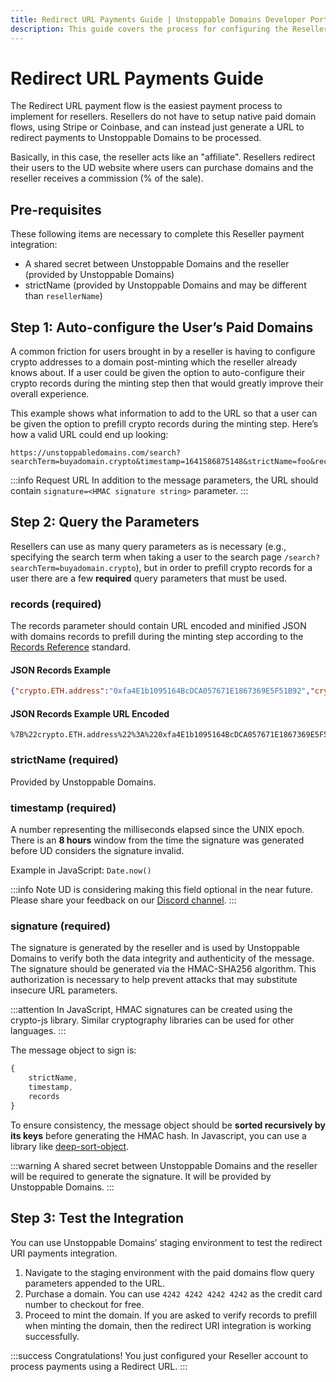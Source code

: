 ```yaml
---
title: Redirect URL Payments Guide | Unstoppable Domains Developer Portal
description: This guide covers the process for configuring the Reseller account to mint paid domains using the redirect URL payment processing flow.
---
```


# Redirect URL Payments Guide

The Redirect URL payment flow is the easiest payment process to implement for resellers. Resellers do not have to setup native paid domain flows, using Stripe or Coinbase, and can instead just generate a URL to redirect payments to Unstoppable Domains to be processed.

Basically, in this case, the reseller acts like an "affiliate". Resellers redirect their users to the UD website where users can purchase domains and the reseller receives a commission (% of the sale).

## Pre-requisites
These following items are necessary to complete this Reseller payment integration:
* A shared secret between Unstoppable Domains and the reseller (provided by Unstoppable Domains)
* strictName (provided by Unstoppable Domains and may be different than `resellerName`)

## Step 1: Auto-configure the User’s Paid Domains

A common friction for users brought in by a reseller is having to configure crypto addresses to a domain post-minting which the reseller already knows about. If a user could be given the option to auto-configure their crypto records during the minting step then that would greatly improve their overall experience.

This example shows what information to add to the URL so that a user can be given the option to prefill crypto records during the minting step. Here’s how a valid URL could end up looking:

```shell
https://unstoppabledomains.com/search?searchTerm=buyadomain.crypto&timestamp=1641586875148&strictName=foo&records=%7B%22crypto.ETH.address%22%3A%220xfa4E1b1095164BcDCA057671E1867369E5F51B92%22%2C%22crypto.BTC.address%22%3A%22bc1qxy2kgdygjrsqtzq2n0yrf2493p83kkfjhx0wlh%22%2C%22crypto.USDT.version.ERC20.address%22%3A%220xfa4E1b1095164BcDCA057671E1867369E5F51B92%22%2C%22crypto.DAI.address%22%3A%220xfa4E1b1095164BcDCA057671E1867369E5F51B92%22%2C%22crypto.EOS.address%22%3A%22playuplandme%22%7D&signature=7038743d813122a9c13c233a24d273535085b67d9a92db5c86669f45ec14b5f2
```
:::info Request URL
In addition to the message parameters, the URL should contain `signature=<HMAC signature string>` parameter.
:::

## Step 2: Query the Parameters

Resellers can use as many query parameters as is necessary (e.g., specifying the search term when taking a user to the search page `/search?searchTerm=buyadomain.crypto`), but in order to prefill crypto records for a user there are a few **required** query parameters that must be used.

### records (required)

The records parameter should contain URL encoded and minified JSON with domains records to prefill during the minting step according to the [Records Reference](../../getting-started/domain-registry-essentials/records-reference.md) standard.

#### JSON Records Example
```json
{"crypto.ETH.address":"0xfa4E1b1095164BcDCA057671E1867369E5F51B92","crypto.BTC.address":"bc1qxy2kgdygjrsqtzq2n0yrf2493p83kkfjhx0wlh","crypto.USDT.version.ERC20.adress":"0xfa4E1b1095164BcDCA057671E1867369E5F51B92","crypto.DAI.address":"0xfa4E1b1095164BcDCA057671E1867369E5F51B92","crypto.EOS.address":"playuplandme"}
```

#### JSON Records Example URL Encoded
```shell
%7B%22crypto.ETH.address%22%3A%220xfa4E1b1095164BcDCA057671E1867369E5F51B92%22%2C%22crypto.BTC.address%22%3A%22bc1qxy2kgdygjrsqtzq2n0yrf2493p83kkfjhx0wlh%22%2C%22crypto.USDT.version.ERC20.adress%22%3A%220xfa4E1b1095164BcDCA057671E1867369E5F51B92%22%2C%22crypto.DAI.address%22%3A%220xfa4E1b1095164BcDCA057671E1867369E5F51B92%22%2C%22crypto.EOS.address%22%3A%22playuplandme%22%7D
```

### strictName (required)

Provided by Unstoppable Domains.

### timestamp (required)

A number representing the milliseconds elapsed since the UNIX epoch. There is an **8 hours** window from the time the signature was generated before UD considers the signature invalid.

Example in JavaScript: `Date.now()`

:::info Note
UD is considering making this field optional in the near future. Please share your feedback on our [Discord channel](https://discord.com/invite/JWrEAAbp6R).
:::

### signature (required)

The signature is generated by the reseller and is used by Unstoppable Domains to verify both the data integrity and authenticity of the message. The signature should be generated via the HMAC-SHA256 algorithm. This authorization is necessary to help prevent attacks that may substitute insecure URL parameters. 

:::attention
In JavaScript, HMAC signatures can be created using the crypto-js library. Similar cryptography libraries can be used for other languages.
:::

The message object to sign is:
```typescript
{
	strictName,
	timestamp,
	records
}
```

To ensure consistency, the message object should be **sorted recursively by its keys** before generating the HMAC hash. In Javascript, you can use a library like [deep-sort-object](https://www.npmjs.com/package/deep-sort-object).

:::warning
A shared secret between Unstoppable Domains and the reseller will be required to generate the signature. It will be provided by Unstoppable Domains.
:::

## Step 3: Test the Integration

You can use Unstoppable Domains’ staging environment to test the redirect URI payments integration.

1. Navigate to the staging environment with the paid domains flow query parameters appended to the URL.
2. Purchase a domain. You can use `4242 4242 4242 4242` as the credit card number to checkout for free.
3. Proceed to mint the domain. If you are asked to verify records to prefill when minting the domain, then the redirect URI integration is working successfully.

:::success Congratulations!
You just configured your Reseller account to process payments using a Redirect URL.
:::
